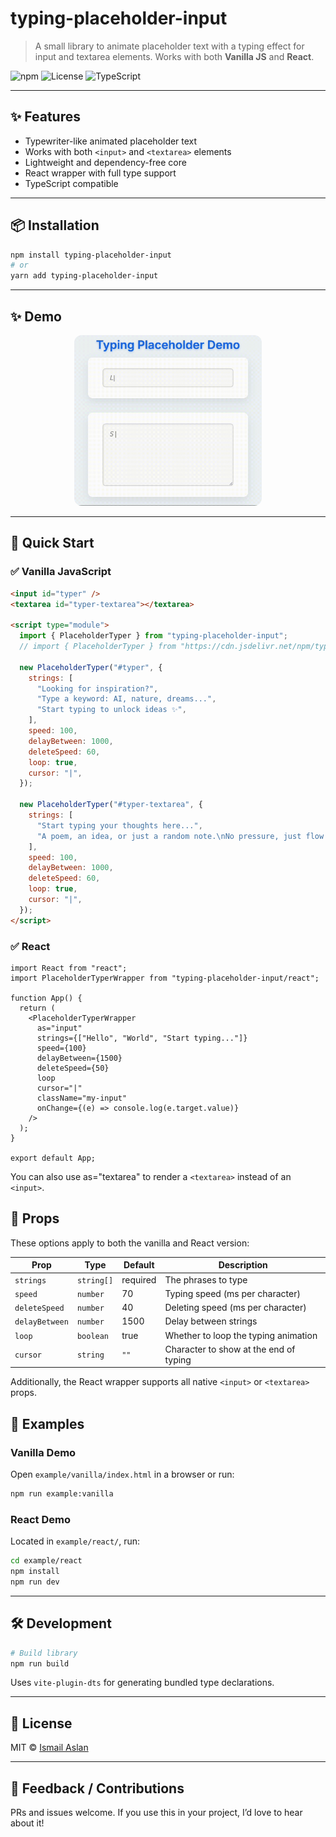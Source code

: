 # typing-placeholder-input

> A small library to animate placeholder text with a typing effect for input and textarea elements. Works with both **Vanilla JS** and **React**.

![npm](https://img.shields.io/npm/v/typing-placeholder-input)
![License](https://img.shields.io/npm/l/typing-placeholder-input)
![TypeScript](https://img.shields.io/badge/TypeScript-yes-blue)

---

## ✨ Features

- Typewriter-like animated placeholder text
- Works with both `<input>` and `<textarea>` elements
- Lightweight and dependency-free core
- React wrapper with full type support
- TypeScript compatible

---

## 📦 Installation

```bash
npm install typing-placeholder-input
# or
yarn add typing-placeholder-input
```

---

## ✨ Demo

<p align="center">
  <img src="./assets/demo.gif" alt="Typing Placeholder Demo" width="300" style="border-radius: 12px;" />
</p>

---

## 🚀 Quick Start

### ✅ Vanilla JavaScript

```html
<input id="typer" />
<textarea id="typer-textarea"></textarea>

<script type="module">
  import { PlaceholderTyper } from "typing-placeholder-input";
  // import { PlaceholderTyper } from "https://cdn.jsdelivr.net/npm/typing-placeholder-input/dist/index.js";

  new PlaceholderTyper("#typer", {
    strings: [
      "Looking for inspiration?",
      "Type a keyword: AI, nature, dreams...",
      "Start typing to unlock ideas ✨",
    ],
    speed: 100,
    delayBetween: 1000,
    deleteSpeed: 60,
    loop: true,
    cursor: "|",
  });

  new PlaceholderTyper("#typer-textarea", {
    strings: [
      "Start typing your thoughts here...",
      "A poem, an idea, or just a random note.\nNo pressure, just flow.",
    ],
    speed: 100,
    delayBetween: 1000,
    deleteSpeed: 60,
    loop: true,
    cursor: "|",
  });
</script>
```

### ✅ React

```tsx
import React from "react";
import PlaceholderTyperWrapper from "typing-placeholder-input/react";

function App() {
  return (
    <PlaceholderTyperWrapper
      as="input"
      strings={["Hello", "World", "Start typing..."]}
      speed={100}
      delayBetween={1500}
      deleteSpeed={50}
      loop
      cursor="|"
      className="my-input"
      onChange={(e) => console.log(e.target.value)}
    />
  );
}

export default App;
```

You can also use as="textarea" to render a `<textarea>` instead of an `<input>`.

## 🔧 Props

These options apply to both the vanilla and React version:

| Prop           | Type       | Default  | Description                            |
| -------------- | ---------- | -------- | -------------------------------------- |
| `strings`      | `string[]` | required | The phrases to type                    |
| `speed`        | `number`   | 70       | Typing speed (ms per character)        |
| `deleteSpeed`  | `number`   | 40       | Deleting speed (ms per character)      |
| `delayBetween` | `number`   | 1500     | Delay between strings                  |
| `loop`         | `boolean`  | true     | Whether to loop the typing animation   |
| `cursor`       | `string`   | `""`     | Character to show at the end of typing |

Additionally, the React wrapper supports all native `<input>` or `<textarea>` props.

## 🧪 Examples

### Vanilla Demo

Open `example/vanilla/index.html` in a browser or run:

```bash
npm run example:vanilla
```

### React Demo

Located in `example/react/`, run:

```bash
cd example/react
npm install
npm run dev
```

---

## 🛠 Development

```bash
# Build library
npm run build
```

Uses `vite-plugin-dts` for generating bundled type declarations.

---

## 🧾 License

MIT © [Ismail Aslan](mailto:ismailaslan1097@gmail.com)

---

## 🙌 Feedback / Contributions

PRs and issues welcome. If you use this in your project, I’d love to hear about it!
